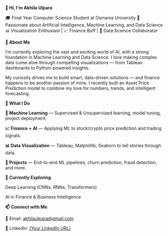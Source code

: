 **👋 Hi, I'm Akhila Ulpara**

<!--
**Akhilaulpara/AkhilaUlpara** is a ✨ _special_ ✨ repository because its `README.md` (this file) appears on your GitHub profile.

Here are some ideas to get you started:

- 🔭 I’m currently working on ...
- 🌱 I’m currently learning ...
- 👯 I’m looking to collaborate on ...
- 🤔 I’m looking for help with ...
- 💬 Ask me about ...
- 📫 How to reach me: ...
- 😄 Pronouns: ...
- ⚡ Fun fact: ...
-->
🎓 Final Year Computer Science Student at Osmania University
🧠 Passionate about Artificial Intelligence, Machine Learning, and Data Science
📊 Visualization Enthusiast | 📈 Finance Buff | 🤝 Data Science Collaborator

**🚀 About Me**

I’m currently exploring the vast and exciting world of AI, with a strong foundation in Machine Learning and Data Science. I love making complex data come alive through compelling visualizations — from Tableau dashboards to Python-powered insights.

My curiosity drives me to build smart, data-driven solutions — and finance happens to be another passion of mine. I recently built an Asset Price Prediction model to combine my love for numbers, trends, and intelligent forecasting.

**🔧 What I Do**

**📘 Machine Learning** — Supervised & Unsupervised learning, model tuning, project deployment.

**📈 Finance + AI** — Applying ML to stock/crypto price prediction and trading signals.

**📊 Data Visualization** — Tableau, Matplotlib, Seaborn to tell stories through data.

**🧪 Projects** — End-to-end ML pipelines, churn prediction, fraud detection, and more.


**👀 Currently Exploring**

Deep Learning (CNNs, RNNs, Transformers)

AI in Finance & Business Intelligence

**📫 Connect with Me**

📧 Email: akhilaulpara@gmail.com

💼 LinkedIn: [[Your LinkedIn URL]](https://www.linkedin.com/in/akhila-ulpara-91588a336/)



